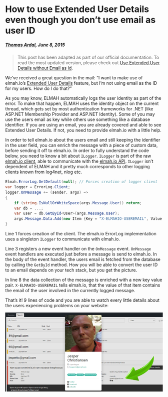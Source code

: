 # How to use Extended User Details even though you don’t use email as user ID

##### [Thomas Ardal](http://elmah.io/about/), June 8, 2015

> This post has been adapted as part of our official documentation. To read the most updated version, please check out [Use Extended User Details without Email as Id](https://docs.elmah.io/use-extended-user-details-without-email-as-id/).

We’ve received a great question in the mail: “I want to make use of elmah.io’s [Extended User Details](https://blog.elmah.io/extended-user-details/) feature, but I’m not using email as the ID for my users. How do I do that?”

As you may know, ELMAH automatically logs the user identity as part of the error. To make that happen, ELMAH uses the identity object on the current thread, which gets set by most authentication frameworks for .NET (like ASP.NET Membership Provider and ASP.NET Identity). Some of you may use the users email as key while others use something like a database identifier. If you are using an email, you are already covered and able to see Extended User Details. If not, you need to provide elmah.io with a little help.

In order to tell elmah.io about the users email and still keeping the identifier in the user field, you can enrich the message with a piece of custom data, before sending it off to elmah.io. In order to fully understand the code below, you need to know a bit about ```ILogger```. ```ILogger``` is part of the raw [elmah.io client](http://www.nuget.org/packages/elmah.io.client/2.0.24), able to communicate with the [elmah.io API](https://elmah.io/api/v2). ```ILogger``` isn’t dependent of ELMAH and it pretty much corresponds to other logging clients known from log4net, nlog etc.

```csharp
Elmah.ErrorLog.GetDefault(null); // Forces creation of logger client
var logger = ErrorLog.Client;
logger.OnMessage += (sender, args) =>
{
    if (string.IsNullOrWhiteSpace(args.Message.User)) return;
    var db = ...;
    var user = db.GetById<User>(args.Message.User);
    args.Message.Data.Add(new Item {Key = "X-ELMAHIO-USEREMAIL", Value = user.Email});
}
```

Line 1 forces creation of the client. The elmah.io ErrorLog implementation uses a singleton ```ILogger``` to communicate with elmah.io.

Line 3 registers a new event handler on the ```OnMessage``` event. ```OnMessage``` event handlers are executed just before a message is send to elmah.io. In the body of the event handler, the users email is fetched from the database by calling the ```GetById``` method. How you will be able to convert the user ID to an email depends on your tech stack, but you get the picture.

In line 8 the data collection of the message is enriched with a new key value pair. ```X-ELMAHIO-USEREMAIL``` tells elmah.io, that the value of that item contains the email of the user involved in the currently logged message.

That’s it! 9 lines of code and you are able to watch every little details about the users experiencing problems on your website:

![Extended User Details](images/extendeduserdetails.png)

